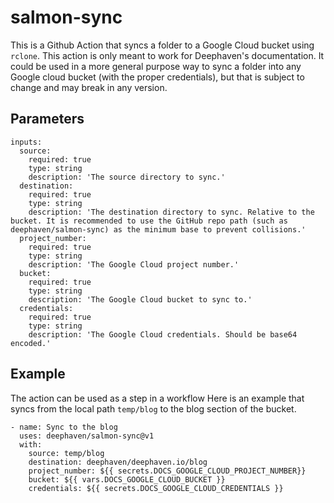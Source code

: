 # salmon-sync

This is a Github Action that syncs a folder to a Google Cloud bucket using `rclone`.
This action is only meant to work for Deephaven's documentation. It could be used in a more general purpose way to sync a folder into any Google cloud bucket (with the proper credentials), but that is subject to change and may break in any version.

## Parameters
```
inputs:
  source:
    required: true
    type: string
    description: 'The source directory to sync.'
  destination:
    required: true
    type: string
    description: 'The destination directory to sync. Relative to the bucket. It is recommended to use the GitHub repo path (such as deephaven/salmon-sync) as the minimum base to prevent collisions.'
  project_number:
    required: true
    type: string
    description: 'The Google Cloud project number.'
  bucket:
    required: true
    type: string
    description: 'The Google Cloud bucket to sync to.'
  credentials:
    required: true
    type: string
    description: 'The Google Cloud credentials. Should be base64 encoded.'
```

## Example
The action can be used as a step in a workflow
Here is an example that syncs from the local path `temp/blog` to the blog section of the bucket.
```
- name: Sync to the blog
  uses: deephaven/salmon-sync@v1
  with:
    source: temp/blog
    destination: deephaven/deephaven.io/blog
    project_number: ${{ secrets.DOCS_GOOGLE_CLOUD_PROJECT_NUMBER}}
    bucket: ${{ vars.DOCS_GOOGLE_CLOUD_BUCKET }}
    credentials: ${{ secrets.DOCS_GOOGLE_CLOUD_CREDENTIALS }}
```
